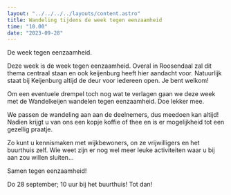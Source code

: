 ```yaml
---
layout: "../../../../layouts/content.astro"
title: Wandeling tijdens de week tegen eenzaamheid
time: "10.00"
date: "2023-09-28"
---
```

De week tegen eenzaamheid.

Deze week is de week tegen eenzaamheid. Overal in Roosendaal zal dit thema centraal staan en ook 
keijenburg heeft hier aandacht voor.
Natuurlijk staat bij Keijenburg altijd de deur voor iedereen open. Je bent welkom!

Om een eventuele drempel toch nog wat te verlagen gaan we deze week met de 
Wandelkeijen wandelen tegen eenzaamheid.
Doe lekker mee.

We passen de wandeling aan aan de deelnemers, dus meedoen kan altijd! 
Nadien krijgt u van ons een kopje koffie of thee en is er mogelijkheid tot een gezellig praatje.

Zo kunt u kennismaken met wijkbewoners, on ze vrijwilligers en het buurthuis zelf.
Wie weet zijn er nog wel meer leuke activiteiten waar u bij aan zou willen sluiten...

Samen tegen eenzaamheid!

Do 28 september; 10 uur bij het buurthuis!
Tot dan!
